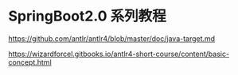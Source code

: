 # SpringBoot2.0 系列教程

https://github.com/antlr/antlr4/blob/master/doc/java-target.md

https://wizardforcel.gitbooks.io/antlr4-short-course/content/basic-concept.html